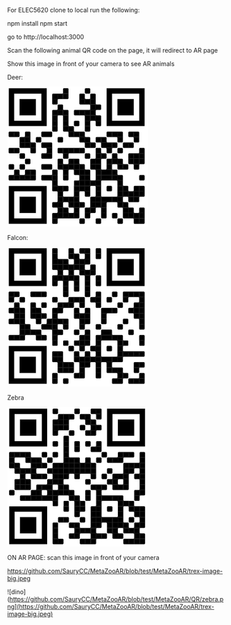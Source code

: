 For ELEC5620
clone to local
run the following:

npm install
npm start

go to 
http://localhost:3000

Scan the following animal QR code on the page, it will redirect to AR page


Show this image in front of your camera to see AR animals

Deer:

![Deer](https://github.com/SauryCC/MetaZooAR/blob/test/MetaZooAR/QR/deer.png "Deer")

Falcon:

![Falcon](https://github.com/SauryCC/MetaZooAR/blob/test/MetaZooAR/QR/falcon.png)

Zebra

![Zebra](https://github.com/SauryCC/MetaZooAR/blob/test/MetaZooAR/QR/zebra.png)


ON AR PAGE:
scan this image in front of your camera

https://github.com/SauryCC/MetaZooAR/blob/test/MetaZooAR/trex-image-big.jpeg

![dino](https://github.com/SauryCC/MetaZooAR/blob/test/MetaZooAR/QR/zebra.png](https://github.com/SauryCC/MetaZooAR/blob/test/MetaZooAR/trex-image-big.jpeg)

